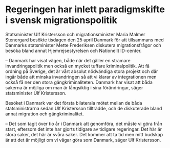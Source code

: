 # Regeringen har inlett paradigmskifte i svensk migrationspolitik

Statsminister Ulf Kristersson och migrationsminister Maria Malmer Stenergard besökte tisdagen den 25 april Danmark för att tillsammans med Danmarks statsminister Mette Frederiksen diskutera migrationsfrågor och besöka bland annat Hjemrejsestyrelsen och Nationellt ID-center.

– Danmark har visat vägen, både när det gäller en stramare invandringspolitik men också en mycket tuffare kriminalpolitik. Att få ordning på Sverige, det är vårt absolut nödvändiga stora projekt och där ingår både att minska invandringen så att vi klarar av integrationen men också få ner den stora gängkriminaliteten. Danmark har visat att båda sakerna är möjliga om man är långsiktig i sina förändringar, säger statsminister Ulf Kristersson.

Besöket i Danmark var det första bilaterala mötet mellan de båda statsministrarna sedan Ulf Kristersson tillträdde, och de diskuterade bland annat migration och gängkriminalitet.

– Det som tagit över tio år i Danmark att genomföra, det måste vi göra från start, eftersom det inte har gjorts tidigare av tidigare regeringar. Det här är stora saker, det här är svåra saker. Det kommer att ta tid men mitt budskap är att det är möjligt om vi vågar göra som Danmark, säger Ulf Kristersson.
